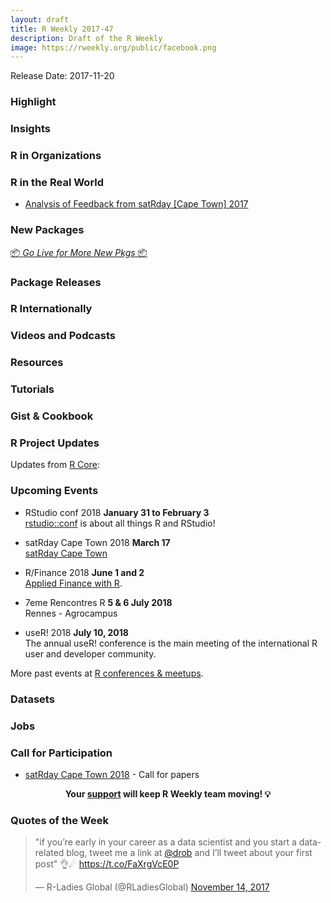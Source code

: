 ```yaml
---
layout: draft
title: R Weekly 2017-47
description: Draft of the R Weekly
image: https://rweekly.org/public/facebook.png
---
```


Release Date: 2017-11-20

###  Highlight




### Insights




###  R in Organizations



###  R in the Real World

+ [Analysis of Feedback from satRday [Cape Town] 2017](http://www.exegetic.biz/blog/2017/11/feedback-satrday-2017/)



###  New Packages

<p class="added-hostname"><a href="https://rweekly.org/live" target="_blank" class="externalLink">📦 <i>Go Live for More New Pkgs</i> 📦</a></p>



### Package Releases



###  R Internationally



###  Videos and Podcasts




###  Resources



###  Tutorials





### Gist & Cookbook


<!--<div class="post-more-begin"></div><div class="post-more-end"></div>-->


###  R Project Updates

Updates from [R Core](http://developer.r-project.org/blosxom.cgi/R-devel/NEWS):




###  Upcoming Events

+ RStudio conf 2018 **January 31 to February 3** <br />
[rstudio::conf](https://www.rstudio.com/conference/) is about all things R and RStudio!

+ satRday Cape Town 2018 **March 17** <br />
[satRday Cape Town](http://capetown2018.satrdays.org/)

+ R/Finance 2018 **June 1 and 2** <br />
[Applied Finance with R](http://www.rinfinance.com).

+ 7eme Rencontres R  **5 & 6 July 2018** <br />
Rennes - Agrocampus

+ useR! 2018 **July 10, 2018** <br />
The annual useR! conference is the main meeting of the international R user and developer community.

More past events at [R conferences & meetups](https://conf.rweekly.org).

### Datasets



### Jobs



###  Call for Participation

+ [satRday Cape Town 2018](http://capetown2018.satrdays.org/#callforpapers) - Call for papers

<p class="hide-support added-hostname support-rweekly" style="text-align: center;font-weight: bold;">Your <a class="non-visited externalLink" href="https://www.patreon.com/rweekly" onclick="pas(this)">support</a> will keep R Weekly team moving! 💡</p>

###  Quotes of the Week

<blockquote class="twitter-tweet" data-lang="en"><p lang="en" dir="ltr">&quot;if you’re early in your career as a data scientist and you start a data-related blog, tweet me a link at <a href="https://twitter.com/drob?ref_src=twsrc%5Etfw">@drob</a> and I’ll tweet about your first post&quot; 👌☄ <a href="https://t.co/FaXrgVcE0P">https://t.co/FaXrgVcE0P</a></p>&mdash; R-Ladies Global (@RLadiesGlobal) <a href="https://twitter.com/RLadiesGlobal/status/930494182027923457?ref_src=twsrc%5Etfw">November 14, 2017</a></blockquote> 
